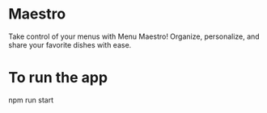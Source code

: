 # **Maestro**

Take control of your menus with Menu Maestro! Organize, personalize, and share your favorite dishes with ease.

# To run the app

npm run start
